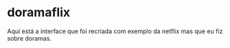 # doramaflix

Aqui está a interface que foi recriada com exemplo da netflix mas que eu fiz sobre doramas.
